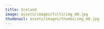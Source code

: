 ```yaml
---
title: Iceland
image: assets/images/fulls/img_00.jpg
thumbnail: assets/images/thumbs/img_00.jpg
---
```

